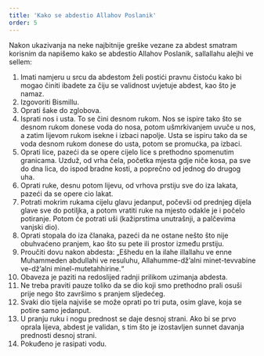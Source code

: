 ```yaml
---
title: 'Kako se abdestio Allahov Poslanik'
order: 5
---
```


Nakon ukazivanja na neke najbitnije greške vezane za abdest smatram korisnim da napišemo kako se abdestio Allahov Poslanik, sallallahu alejhi ve sellem:

1. Imati namjeru u srcu da abdestom želi postići pravnu
   čistoću kako bi mogao činiti ibadete za čiju se validnost
   uvjetuje abdest, kao što je namaz.
2. Izgovoriti Bismillu.
3. Oprati šake do zglobova.
4. Isprati nos i usta. To se čini desnom rukom. Nos se
   ispire tako što se desnom rukom donese voda do nosa,
   potom ušmrkivanjem uvuče u nos, a zatim lijevom rukom isekne i izbaci napolje. Usta se ispiru tako da se
   voda desnom rukom donese do usta, potom se promućka, pa izbaci.
5. Oprati lice, pazeći da se opere cijelo lice s prethodno
   spomenutim granicama. Uzduž, od vrha čela, početka mjesta gdje niče kosa, pa sve do dna lica, do ispod
   bradne kosti, a poprečno od jednog do drugog uha.
6. Oprati ruke, desnu potom lijevu, od vrhova prstiju sve
   do iza lakata, pazeći da se opere cio lakat.
7. Potrati mokrim rukama cijelu glavu jedanput, počevši
   od prednjeg dijela glave sve do potiljka, a potom vratiti
   ruke na mjesto odakle je i počelo potiranje. Potom će
   potrati uši (kažiprstima unutrašnji, a palčevima vanjski
   dio).
8. Oprati stopala do iza članaka, pazeći da ne ostane nešto
   što nije obuhvaćeno pranjem, kao što su pete ili prostor
   između prstiju.
9. Proučiti dovu nakon abdesta: „Ešhedu en la ilahe illallahu ve enne Muhammeden abdullahi ve resuluhu, Allahumme-dž’alni minet-tevvabine ve-dž’alni minel-mutetahhirine.“
10. Obaveza je paziti na redoslijed radnji prilikom uzimanja abdesta.
11. Ne treba praviti pauze toliko da se dio koji smo prethodno prali osuši prije nego što završimo s pranjem
    sljedećeg.
12. Svaki dio tijela najviše se može oprati po tri puta, osim
    glave, koja se potire samo jedanput.
13. U pranju ruku i nogu prednost se daje desnoj strani.
    Ako bi se prvo oprala lijeva, abdest je validan, s tim što
    je izostavljen sunnet davanja prednosti desnoj strani.
14. Pokuđeno je rasipati vodu.

